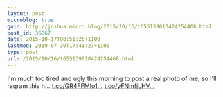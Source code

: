 ```yaml
---
layout: post
microblog: true
guid: http://joshua.micro.blog/2015/10/16/t655139010424254468.html
post_id: 36867
date: 2015-10-17T08:51:26+1100
lastmod: 2019-07-30T17:41:27+1100
type: post
url: /2015/10/16/t655139010424254468.html
---
```

I'm much too tired and ugly this morning to post a real photo of me, so I'll regram this h… [t.co/GR4FFMIo1...](http://t.co/GR4FFMIo1d) [t.co/yFNmfjLHV...](http://t.co/yFNmfjLHVJ)
